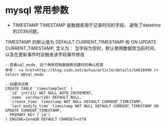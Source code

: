 # mysql 常用参数

- TIMESTAMP
TIMESTAMP 是数据库用于记录时间的字段， 避免了datetime的2038问题。 

TIMESTAMP 的默认值为 DEFAULT CURRENT_TIMESTAMP 和 ON UPDATE CURRENT_TIMESTAMP, 
含义为： 当字段为空时，默认使用数据库当前时间， 以及在更新事件时会触发该字段事件修改

```
--查看sql_mode, 这个用来控制数据表创建时的确认检查
参考： <a href=http://blog.csdn.net/achuo/article/details/54618990 />
select @@sql_mode  

--创建测试表
CREATE TABLE `timestampTest` (
  `id` int(11) NOT NULL AUTO_INCREMENT,
  `name` varchar(20) DEFAULT NULL,
  `create_time` timestamp NOT NULL DEFAULT CURRENT_TIMESTAMP,
  `last_modify_time` timestamp NOT NULL DEFAULT CURRENT_TIMESTAMP ON UPDATE CURRENT_TIMESTAMP,
  PRIMARY KEY (`id`)
) ENGINE=InnoDB DEFAULT CHARSET=utf8
```
